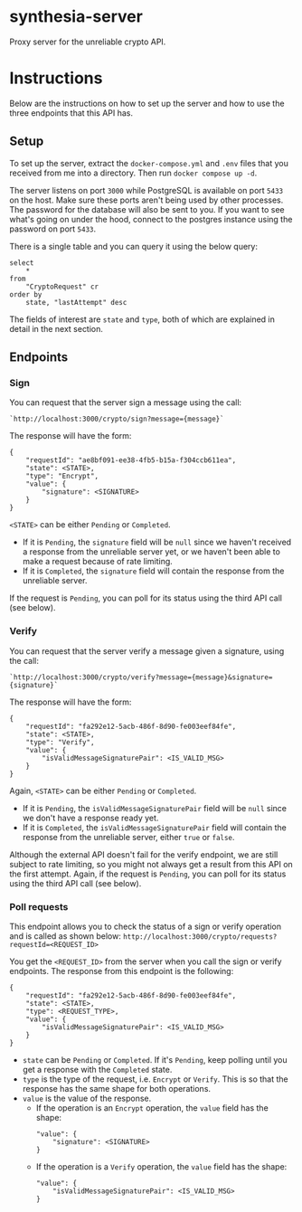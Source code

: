 # synthesia-server
Proxy server for the unreliable crypto API.

# Instructions
Below are the instructions on how to set up the server and how to use the three endpoints that this API has.

## Setup
To set up the server, extract the `docker-compose.yml` and `.env` files that you received from me into a directory. Then run `docker compose up -d`.

The server listens on port `3000` while PostgreSQL is available on port `5433` on the host. Make sure these ports aren't being used by other processes. The password for the database will also be sent to you. If you want to see what's going on under the hood, connect to the postgres instance using the password on port `5433`.

There is a single table and you can query it using the below query:
```
select 
    * 
from 
    "CryptoRequest" cr 
order by 
    state, "lastAttempt" desc
```

The fields of interest are `state` and `type`, both of which are explained in detail in the next section.
    
## Endpoints
### Sign
You can request that the server sign a message using the call: 

    `http://localhost:3000/crypto/sign?message={message}`


The response will have the form:
```
{
    "requestId": "ae8bf091-ee38-4fb5-b15a-f304ccb611ea",
    "state": <STATE>,
    "type": "Encrypt",
    "value": {
        "signature": <SIGNATURE>
    }
}
```

`<STATE>` can be either `Pending` or `Completed`. 
* If it is `Pending`, the `signature` field will be `null` since we haven't received a response from the unreliable server yet, or we haven't been able to make a request because of rate limiting. 
* If it is `Completed`, the `signature` field will contain the response from the unreliable server.
 
If the request is `Pending`, you can poll for its status using the third API call (see below).

### Verify
You can request that the server verify a message given a signature, using the call: 

    `http://localhost:3000/crypto/verify?message={message}&signature={signature}`

The response will have the form:
```
{
    "requestId": "fa292e12-5acb-486f-8d90-fe003eef84fe",
    "state": <STATE>,
    "type": "Verify",
    "value": {
        "isValidMessageSignaturePair": <IS_VALID_MSG>
    }
}
```

Again, `<STATE>` can be either `Pending` or `Completed`. 
* If it is `Pending`, the `isValidMessageSignaturePair` field will be `null` since we don't have a response ready yet.
* If it is `Completed`, the `isValidMessageSignaturePair` field will contain the response from the unreliable server, either `true` or `false`.

Although the external API doesn't fail for the verify endpoint, we are still subject to rate limiting, so you might not always get a result from this API on the first attempt. Again, if the request is `Pending`, you can poll for its status using the third API call (see below).

### Poll requests
This endpoint allows you to check the status of a sign or verify operation and is called as shown below:
`http://localhost:3000/crypto/requests?requestId=<REQUEST_ID>`

You get the `<REQUEST_ID>` from the server when you call the sign or verify endpoints. The response from this endpoint is the following:
```
{
    "requestId": "fa292e12-5acb-486f-8d90-fe003eef84fe",
    "state": <STATE>,
    "type": <REQUEST_TYPE>,
    "value": {
        "isValidMessageSignaturePair": <IS_VALID_MSG>
    }
}
```
* `state` can be `Pending` or `Completed`. If it's `Pending`, keep polling until you get a response with the `Completed` state.
* `type` is the type of the request, i.e. `Encrypt` or `Verify`. This is so that the response has the same shape for both operations.
* `value` is the value of the response. 
    * If the operation is an `Encrypt` operation, the `value` field has the shape:
        ```
        "value": {
            "signature": <SIGNATURE>
        }
        ```
    * If the operation is a `Verify` operation, the `value` field has the shape:
        ```
        "value": {
            "isValidMessageSignaturePair": <IS_VALID_MSG>
        }
        ```
